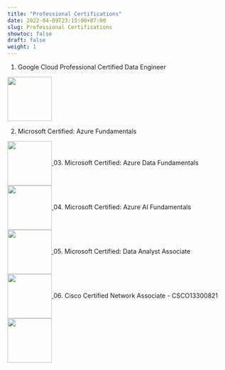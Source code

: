 ```yaml
---
title: "Professional Certifications"
date: 2022-04-09T23:15:00+07:00
slug: Professional Certifications
showtoc: false
draft: false
weight: 1
---
```


01. Google Cloud Professional Certified Data Engineer
<a href="https://www.credential.net/d4635b92-2616-4e04-8eff-f142a3ea0301" target="_blank">
  <img width="100" height="100"  align="center"  src="/certifications/GCPLogo.png"/>
</a>

02. Microsoft Certified: Azure Fundamentals
<a href="https://www.credly.com/badges/7e0e33f4-c2fa-4496-b32f-0e109ae7f7bd/public_url" target="_blank">
  <img width="100" height="100"  align="center"  src="/certifications/AzureFundamental.png"/>
</a>
03. Microsoft Certified: Azure Data Fundamentals
<a href="https://www.credly.com/badges/7842d86d-24c8-4b3b-a916-9c4c8a963e3d/public_url" target="_blank">
  <img width="100" height="100" align="center"  src="/certifications/DataFundamentals.png"/>
</a>
04. Microsoft Certified: Azure AI Fundamentals
<a href="https://www.credly.com/badges/a09f43df-ee8b-4226-b51a-9ddb979da638/public_url" target="_blank">
  <img width="100" height="100"  align="center"  src="/certifications/AIFundamentals.png"/>
</a>
05. Microsoft Certified: Data Analyst Associate
<a href="https://www.credly.com/badges/87cb2b6e-040b-4314-b001-4686d92e709d/public_url" target="_blank">
  <img width="100" height="100"  align="center"  src="/certifications/DataAnalyst.png"/>
</a>
06. Cisco Certified Network Associate - CSCO13300821
<a href="https://www.credly.com/badges/3146c7bc-7c6f-4990-b9e9-719aa8ed8dfc/public_url" target="_blank">
  <img width="100" height="100" border="0" align="center"  src="/certifications/CiscoCCNA.png"/>
</a>











